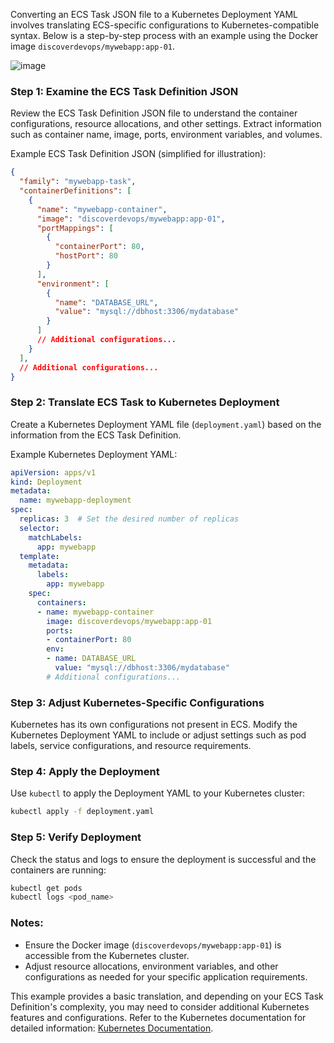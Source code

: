 Converting an ECS Task JSON file to a Kubernetes Deployment YAML involves translating ECS-specific configurations to Kubernetes-compatible syntax. Below is a step-by-step process with an example using the Docker image `discoverdevops/mywebapp:app-01`.


![image](https://github.com/chrahul/AWS_ECS_to_Oracle_OKE/assets/14847377/40b33d39-e0fa-4723-8971-2d89b626a6dc)


### Step 1: Examine the ECS Task Definition JSON

Review the ECS Task Definition JSON file to understand the container configurations, resource allocations, and other settings. Extract information such as container name, image, ports, environment variables, and volumes.

Example ECS Task Definition JSON (simplified for illustration):
```json
{
  "family": "mywebapp-task",
  "containerDefinitions": [
    {
      "name": "mywebapp-container",
      "image": "discoverdevops/mywebapp:app-01",
      "portMappings": [
        {
          "containerPort": 80,
          "hostPort": 80
        }
      ],
      "environment": [
        {
          "name": "DATABASE_URL",
          "value": "mysql://dbhost:3306/mydatabase"
        }
      ]
      // Additional configurations...
    }
  ],
  // Additional configurations...
}
```

### Step 2: Translate ECS Task to Kubernetes Deployment

Create a Kubernetes Deployment YAML file (`deployment.yaml`) based on the information from the ECS Task Definition.

Example Kubernetes Deployment YAML:
```yaml
apiVersion: apps/v1
kind: Deployment
metadata:
  name: mywebapp-deployment
spec:
  replicas: 3  # Set the desired number of replicas
  selector:
    matchLabels:
      app: mywebapp
  template:
    metadata:
      labels:
        app: mywebapp
    spec:
      containers:
      - name: mywebapp-container
        image: discoverdevops/mywebapp:app-01
        ports:
        - containerPort: 80
        env:
        - name: DATABASE_URL
          value: "mysql://dbhost:3306/mydatabase"
        # Additional configurations...
```

### Step 3: Adjust Kubernetes-Specific Configurations

Kubernetes has its own configurations not present in ECS. Modify the Kubernetes Deployment YAML to include or adjust settings such as pod labels, service configurations, and resource requirements.

### Step 4: Apply the Deployment

Use `kubectl` to apply the Deployment YAML to your Kubernetes cluster:

```bash
kubectl apply -f deployment.yaml
```

### Step 5: Verify Deployment

Check the status and logs to ensure the deployment is successful and the containers are running:

```bash
kubectl get pods
kubectl logs <pod_name>
```

### Notes:
- Ensure the Docker image (`discoverdevops/mywebapp:app-01`) is accessible from the Kubernetes cluster.
- Adjust resource allocations, environment variables, and other configurations as needed for your specific application requirements.

This example provides a basic translation, and depending on your ECS Task Definition's complexity, you may need to consider additional Kubernetes features and configurations. Refer to the Kubernetes documentation for detailed information: [Kubernetes Documentation](https://kubernetes.io/docs/).
